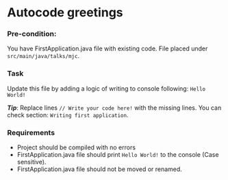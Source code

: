 # Autocode greetings

### Pre-condition:
You have FirstApplication.java file with existing code.
File placed under `src/main/java/talks/mjc`.

### Task
Update this file by adding a logic of writing to console following: `Hello World!`

**_Tip_**: Replace lines `// Write your code here!` with the missing lines.
You can check section: `Writing first application`.

### Requirements
- Project should be compiled with no errors
- FirstApplication.java file should print `Hello World!` to the console (Case sensitive).
- FirstApplication.java file should not be moved or renamed. 
